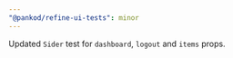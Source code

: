 ```yaml
---
"@pankod/refine-ui-tests": minor
---
```


Updated `Sider` test for `dashboard`, `logout` and `items` props.
